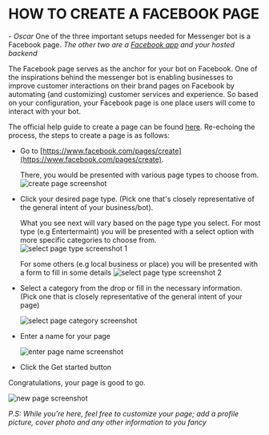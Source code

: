 # HOW TO CREATE A FACEBOOK PAGE
_- Oscar_
One of the three important setups needed for Messenger bot is a Facebook page. _The other two are a [Facebook app](how-to-create-a-facebook-app.md) and your hosted backend_

The Facebook page serves as the anchor for your bot on Facebook. One of the inspirations behind the messenger bot is enabling businesses to improve customer interactions on their brand pages on Facebook by automating (and customizing) customer services and experience. So based on your configuration, your Facebook page is one place users will come to interact with your bot.

The official help guide to create a page can be found [here](https://www.facebook.com/help/104002523024878). Re-echoing the process, the steps to create a page is as follows:
* Go to [https://www.facebook.com/pages/create](https://www.facebook.com/pages/create).

    There, you would be presented with various page types to choose from.
  ![create page screenshot](https://user-images.githubusercontent.com/11221027/29969073-653c9562-8f16-11e7-898a-224a64c7bea7.png)
  
 * Click your desired page type. (Pick one that's closely representative of the general intent of your business/bot).

    What you see next will vary based on the page type you select. For most type (e.g Entertermaint) you will be presented with a select option with more specific categories to choose from.
    ![select page type screenshot 1](https://user-images.githubusercontent.com/11221027/29969068-6511fa6e-8f16-11e7-97fd-e2004bbb3dfa.png)

    For some others (e.g local business or place) you will be presented with a form to fill in some details
    ![select page type screenshot 2](https://user-images.githubusercontent.com/11221027/29969069-6517bb98-8f16-11e7-8c76-1d4fb6c7eff4.png)
* Select a category from the drop or fill in the necessary information. (Pick one that is closely representative of the general intent of your page)

   ![select page category screenshot](https://user-images.githubusercontent.com/11221027/29969070-651c0f0e-8f16-11e7-865a-06df40350e67.png)
* Enter a name for your page
  
  ![enter page name screenshot](https://user-images.githubusercontent.com/11221027/29969071-6521d93e-8f16-11e7-84ef-cf6abe93cc7d.png)
* Click the Get started button

Congratulations, your page is good to go.

![new page screenshot](https://user-images.githubusercontent.com/11221027/29969258-3487f122-8f17-11e7-95ab-8d08c38eb3f3.png)

_P.S: While you're here, feel free to customize your page; add a profile picture, cover photo and any other information to you fancy_
